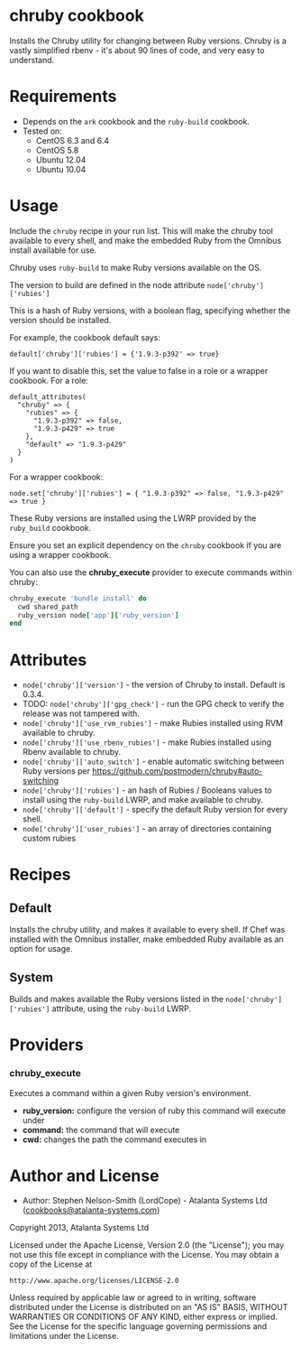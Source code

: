 # chruby cookbook

Installs the Chruby utility for changing between Ruby versions.
Chruby is a vastly simplified rbenv - it's about 90 lines of code, and
very easy to understand.

# Requirements

- Depends on the `ark` cookbook and the `ruby-build` cookbook.
- Tested on:
  - CentOS 6.3 and 6.4
  - CentOS 5.8
  - Ubuntu 12.04
  - Ubuntu 10.04

# Usage

Include the `chruby` recipe in your run list.  This will make the
chruby tool available to every shell, and make the embedded Ruby from
the Omnibus install available for use.

Chruby uses `ruby-build` to make Ruby versions available on the OS.

The version to build are defined in the node attribute `node['chruby']['rubies']`

This is a hash of Ruby versions, with a boolean flag, specifying whether the version should be installed.

For example, the cookbook default says:

    default['chruby']['rubies'] = {'1.9.3-p392' => true}

If you want to disable this, set the value to false in a role or a wrapper cookbook.  For a role:

```
default_attributes(
  "chruby" => {
    "rubies" => {
      "1.9.3-p392" => false,
      "1.9.3-p429" => true
    },
    "default" => "1.9.3-p429"
  }
)
```

For a wrapper cookbook:

```
node.set['chruby']['rubies'] = { "1.9.3-p392" => false, "1.9.3-p429" => true }
```

These Ruby versions are installed using the LWRP provided by the `ruby_build` cookbook.

Ensure you set an explicit dependency on the `chruby` cookbook if you are using a wrapper cookbook.

You can also use the **chruby_execute** provider to execute commands
within chruby:

```ruby
chruby_execute 'bundle install' do
  cwd shared_path
  ruby_version node['app']['ruby_version']
end
```

# Attributes

- `node['chruby']['version']` - the version of Chruby to install.  Default is 0.3.4.
- TODO: `node['chruby']['gpg_check']` - run the GPG check to verify the release was not tampered with.
- `node['chruby']['use_rvm_rubies']` - make Rubies installed using RVM available to chruby.
- `node['chruby']['use_rbenv_rubies']` - make Rubies installed using Rbenv available to chruby.
- `node['chruby']['auto_switch']` - enable automatic switching between Ruby versions per https://github.com/postmodern/chruby#auto-switching
- `node['chruby']['rubies']` - an hash of Rubies / Booleans values to install using the `ruby-build` LWRP, and make available to chruby.
- `node['chruby']['default']` - specify the default Ruby version for every shell.
- `node['chruby']['user_rubies']` - an array of directories containing custom rubies

# Recipes

## Default

Installs the chruby utility, and makes it available to every shell.  If Chef was installed with the Omnibus installer, make embedded Ruby available as an option for usage.

## System

Builds and makes available the Ruby versions listed in the `node['chruby']['rubies']` attribute, using the `ruby-build` LWRP.

# Providers

### chruby_execute

Executes a command within a given Ruby version's environment.

- **ruby_version:** configure the version of ruby this command will
  execute under
- **command:** the command that will execute
- **cwd:** changes the path the command executes in

# Author and License

- Author: Stephen Nelson-Smith (LordCope) - Atalanta Systems Ltd (<cookbooks@atalanta-systems.com>)

Copyright 2013, Atalanta Systems Ltd

Licensed under the Apache License, Version 2.0 (the "License");
you may not use this file except in compliance with the License.
You may obtain a copy of the License at

    http://www.apache.org/licenses/LICENSE-2.0

Unless required by applicable law or agreed to in writing, software
distributed under the License is distributed on an "AS IS" BASIS,
WITHOUT WARRANTIES OR CONDITIONS OF ANY KIND, either express or implied.
See the License for the specific language governing permissions and
limitations under the License.
